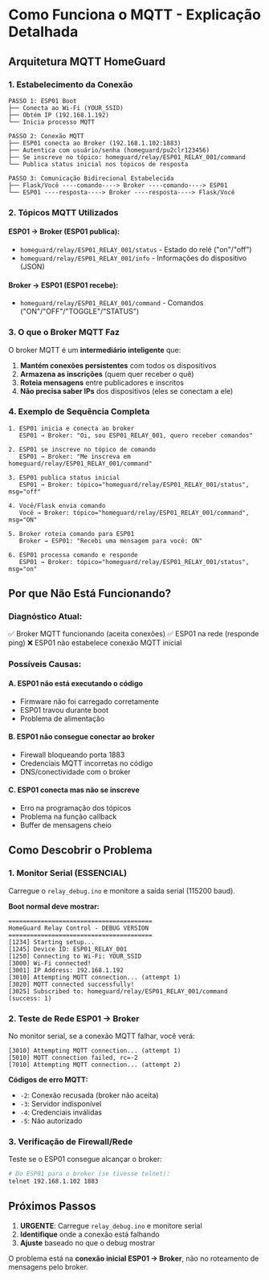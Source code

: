 # Como Funciona o MQTT - Explicação Detalhada

## Arquitetura MQTT HomeGuard

### 1. Estabelecimento da Conexão

```
PASSO 1: ESP01 Boot
├── Conecta ao Wi-Fi (YOUR_SSID)
├── Obtém IP (192.168.1.192)
└── Inicia processo MQTT

PASSO 2: Conexão MQTT
├── ESP01 conecta ao Broker (192.168.1.102:1883)
├── Autentica com usuário/senha (homeguard/pu2clr123456)
├── Se inscreve no tópico: homeguard/relay/ESP01_RELAY_001/command
└── Publica status inicial nos tópicos de resposta

PASSO 3: Comunicação Bidirecional Estabelecida
├── Flask/Você ----comando----> Broker ----comando----> ESP01
└── ESP01 ----resposta----> Broker ----resposta----> Flask/Você
```

### 2. Tópicos MQTT Utilizados

#### ESP01 → Broker (ESP01 publica):
- `homeguard/relay/ESP01_RELAY_001/status` - Estado do relé ("on"/"off")
- `homeguard/relay/ESP01_RELAY_001/info` - Informações do dispositivo (JSON)

#### Broker → ESP01 (ESP01 recebe):
- `homeguard/relay/ESP01_RELAY_001/command` - Comandos ("ON"/"OFF"/"TOGGLE"/"STATUS")

### 3. O que o Broker MQTT Faz

O broker MQTT é um **intermediário inteligente** que:

1. **Mantém conexões persistentes** com todos os dispositivos
2. **Armazena as inscrições** (quem quer receber o quê)
3. **Roteia mensagens** entre publicadores e inscritos
4. **Não precisa saber IPs** dos dispositivos (eles se conectam a ele)

### 4. Exemplo de Sequência Completa

```
1. ESP01 inicia e conecta ao broker
   ESP01 → Broker: "Oi, sou ESP01_RELAY_001, quero receber comandos"
   
2. ESP01 se inscreve no tópico de comando
   ESP01 → Broker: "Me inscreva em homeguard/relay/ESP01_RELAY_001/command"
   
3. ESP01 publica status inicial
   ESP01 → Broker: tópico="homeguard/relay/ESP01_RELAY_001/status", msg="off"
   
4. Você/Flask envia comando
   Você → Broker: tópico="homeguard/relay/ESP01_RELAY_001/command", msg="ON"
   
5. Broker roteia comando para ESP01
   Broker → ESP01: "Recebi uma mensagem para você: ON"
   
6. ESP01 processa comando e responde
   ESP01 → Broker: tópico="homeguard/relay/ESP01_RELAY_001/status", msg="on"
```

## Por que Não Está Funcionando?

### Diagnóstico Atual:
✅ Broker MQTT funcionando (aceita conexões)
✅ ESP01 na rede (responde ping)
❌ ESP01 não estabelece conexão MQTT inicial

### Possíveis Causas:

#### A. ESP01 não está executando o código
- Firmware não foi carregado corretamente
- ESP01 travou durante boot
- Problema de alimentação

#### B. ESP01 não consegue conectar ao broker
- Firewall bloqueando porta 1883
- Credenciais MQTT incorretas no código
- DNS/conectividade com o broker

#### C. ESP01 conecta mas não se inscreve
- Erro na programação dos tópicos
- Problema na função callback
- Buffer de mensagens cheio

## Como Descobrir o Problema

### 1. Monitor Serial (ESSENCIAL)
Carregue o `relay_debug.ino` e monitore a saída serial (115200 baud).

**Boot normal deve mostrar:**
```
========================================
HomeGuard Relay Control - DEBUG VERSION
========================================
[1234] Starting setup...
[1245] Device ID: ESP01_RELAY_001
[1250] Connecting to Wi-Fi: YOUR_SSID
[3000] Wi-Fi connected!
[3001] IP Address: 192.168.1.192
[3010] Attempting MQTT connection... (attempt 1)
[3020] MQTT connected successfully!
[3025] Subscribed to: homeguard/relay/ESP01_RELAY_001/command (success: 1)
```

### 2. Teste de Rede ESP01 → Broker
No monitor serial, se a conexão MQTT falhar, você verá:
```
[3010] Attempting MQTT connection... (attempt 1)
[5010] MQTT connection failed, rc=-2
[7010] Attempting MQTT connection... (attempt 2)
```

**Códigos de erro MQTT:**
- `-2`: Conexão recusada (broker não aceita)
- `-3`: Servidor indisponível
- `-4`: Credenciais inválidas
- `-5`: Não autorizado

### 3. Verificação de Firewall/Rede
Teste se o ESP01 consegue alcançar o broker:
```bash
# Do ESP01 para o broker (se tivesse telnet):
telnet 192.168.1.102 1883
```

## Próximos Passos

1. **URGENTE**: Carregue `relay_debug.ino` e monitore serial
2. **Identifique** onde a conexão está falhando
3. **Ajuste** baseado no que o debug mostrar

O problema está na **conexão inicial ESP01 → Broker**, não no roteamento de mensagens pelo broker.
